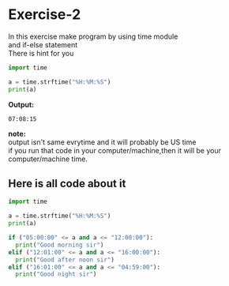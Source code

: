 # Exercise-2

In this exercise make program by using time module \
and if-else statement \
There is hint for you 

```python
import time

a = time.strftime("%H:%M:%S")
print(a)
```

**Output:** 

```markup
07:08:15
```

**note:** \
output isn't same evrytime and it will probably be US time \
if you run that code in your computer/machine,then it will be your computer/machine time.

## Here is all code about it

```python
import time

a = time.strftime("%H:%M:%S")
print(a)

if ("05:00:00" <= a and a <= "12:00:00"):
  print("Good morning sir")
elif ("12:01:00" <= a and a <= "16:00:00"):
  print("Good after noon sir")
elif ("16:01:00" <= a and a <= "04:59:00"):
  print("Good night sir")
  ```
